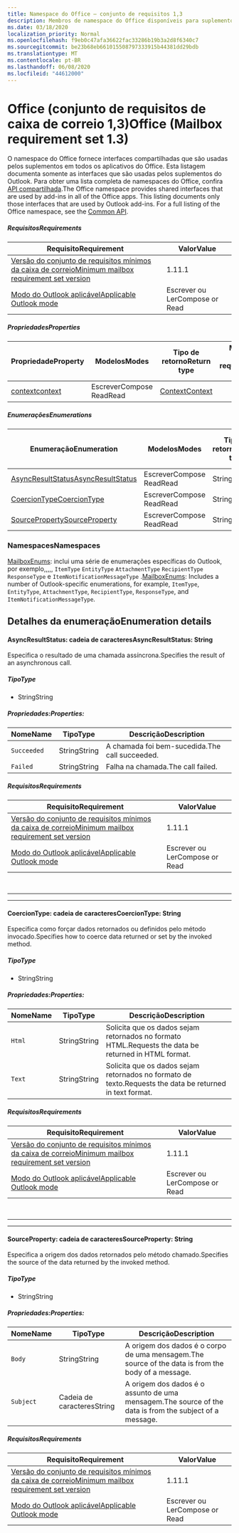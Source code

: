 ```yaml
---
title: Namespace do Office – conjunto de requisitos 1,3
description: Membros de namespace do Office disponíveis para suplementos do Outlook usando o conjunto de requisitos de API da caixa de correio 1,3.
ms.date: 03/18/2020
localization_priority: Normal
ms.openlocfilehash: f9eb0c47afa36622fac33286b19b3a2d8f6340c7
ms.sourcegitcommit: be23b68eb661015508797333915b44381dd29bdb
ms.translationtype: MT
ms.contentlocale: pt-BR
ms.lasthandoff: 06/08/2020
ms.locfileid: "44612000"
---
```

# <a name="office-mailbox-requirement-set-13"></a><span data-ttu-id="bf214-103">Office (conjunto de requisitos de caixa de correio 1,3)</span><span class="sxs-lookup"><span data-stu-id="bf214-103">Office (Mailbox requirement set 1.3)</span></span>

<span data-ttu-id="bf214-p101">O namespace do Office fornece interfaces compartilhadas que são usadas pelos suplementos em todos os aplicativos do Office. Esta listagem documenta somente as interfaces que são usadas pelos suplementos do Outlook. Para obter uma lista completa de namespaces do Office, confira [API compartilhada](/javascript/api/office).</span><span class="sxs-lookup"><span data-stu-id="bf214-p101">The Office namespace provides shared interfaces that are used by add-ins in all of the Office apps. This listing documents only those interfaces that are used by Outlook add-ins. For a full listing of the Office namespace, see the [Common API](/javascript/api/office).</span></span>

##### <a name="requirements"></a><span data-ttu-id="bf214-106">Requisitos</span><span class="sxs-lookup"><span data-stu-id="bf214-106">Requirements</span></span>

|<span data-ttu-id="bf214-107">Requisito</span><span class="sxs-lookup"><span data-stu-id="bf214-107">Requirement</span></span>| <span data-ttu-id="bf214-108">Valor</span><span class="sxs-lookup"><span data-stu-id="bf214-108">Value</span></span>|
|---|---|
|[<span data-ttu-id="bf214-109">Versão do conjunto de requisitos mínimos da caixa de correio</span><span class="sxs-lookup"><span data-stu-id="bf214-109">Minimum mailbox requirement set version</span></span>](../../requirement-sets/outlook-api-requirement-sets.md)| <span data-ttu-id="bf214-110">1.1</span><span class="sxs-lookup"><span data-stu-id="bf214-110">1.1</span></span>|
|[<span data-ttu-id="bf214-111">Modo do Outlook aplicável</span><span class="sxs-lookup"><span data-stu-id="bf214-111">Applicable Outlook mode</span></span>](../../../outlook/outlook-add-ins-overview.md#extension-points)| <span data-ttu-id="bf214-112">Escrever ou Ler</span><span class="sxs-lookup"><span data-stu-id="bf214-112">Compose or Read</span></span>|

##### <a name="properties"></a><span data-ttu-id="bf214-113">Propriedades</span><span class="sxs-lookup"><span data-stu-id="bf214-113">Properties</span></span>

| <span data-ttu-id="bf214-114">Propriedade</span><span class="sxs-lookup"><span data-stu-id="bf214-114">Property</span></span> | <span data-ttu-id="bf214-115">Modelos</span><span class="sxs-lookup"><span data-stu-id="bf214-115">Modes</span></span> | <span data-ttu-id="bf214-116">Tipo de retorno</span><span class="sxs-lookup"><span data-stu-id="bf214-116">Return type</span></span> | <span data-ttu-id="bf214-117">Mínimo</span><span class="sxs-lookup"><span data-stu-id="bf214-117">Minimum</span></span><br><span data-ttu-id="bf214-118">conjunto de requisitos</span><span class="sxs-lookup"><span data-stu-id="bf214-118">requirement set</span></span> |
|---|---|---|:---:|
| [<span data-ttu-id="bf214-119">context</span><span class="sxs-lookup"><span data-stu-id="bf214-119">context</span></span>](office.context.md) | <span data-ttu-id="bf214-120">Escrever</span><span class="sxs-lookup"><span data-stu-id="bf214-120">Compose</span></span><br><span data-ttu-id="bf214-121">Read</span><span class="sxs-lookup"><span data-stu-id="bf214-121">Read</span></span> | [<span data-ttu-id="bf214-122">Context</span><span class="sxs-lookup"><span data-stu-id="bf214-122">Context</span></span>](/javascript/api/office/office.context?view=outlook-js-1.3) | [<span data-ttu-id="bf214-123">1.1</span><span class="sxs-lookup"><span data-stu-id="bf214-123">1.1</span></span>](../requirement-set-1.1/outlook-requirement-set-1.1.md) |

##### <a name="enumerations"></a><span data-ttu-id="bf214-124">Enumerações</span><span class="sxs-lookup"><span data-stu-id="bf214-124">Enumerations</span></span>

| <span data-ttu-id="bf214-125">Enumeração</span><span class="sxs-lookup"><span data-stu-id="bf214-125">Enumeration</span></span> | <span data-ttu-id="bf214-126">Modelos</span><span class="sxs-lookup"><span data-stu-id="bf214-126">Modes</span></span> | <span data-ttu-id="bf214-127">Tipo de retorno</span><span class="sxs-lookup"><span data-stu-id="bf214-127">Return type</span></span> | <span data-ttu-id="bf214-128">Mínimo</span><span class="sxs-lookup"><span data-stu-id="bf214-128">Minimum</span></span><br><span data-ttu-id="bf214-129">conjunto de requisitos</span><span class="sxs-lookup"><span data-stu-id="bf214-129">requirement set</span></span> |
|---|---|---|:---:|
| [<span data-ttu-id="bf214-130">AsyncResultStatus</span><span class="sxs-lookup"><span data-stu-id="bf214-130">AsyncResultStatus</span></span>](#asyncresultstatus-string) | <span data-ttu-id="bf214-131">Escrever</span><span class="sxs-lookup"><span data-stu-id="bf214-131">Compose</span></span><br><span data-ttu-id="bf214-132">Read</span><span class="sxs-lookup"><span data-stu-id="bf214-132">Read</span></span> | <span data-ttu-id="bf214-133">String</span><span class="sxs-lookup"><span data-stu-id="bf214-133">String</span></span> | [<span data-ttu-id="bf214-134">1.1</span><span class="sxs-lookup"><span data-stu-id="bf214-134">1.1</span></span>](../requirement-set-1.1/outlook-requirement-set-1.1.md) |
| [<span data-ttu-id="bf214-135">CoercionType</span><span class="sxs-lookup"><span data-stu-id="bf214-135">CoercionType</span></span>](#coerciontype-string) | <span data-ttu-id="bf214-136">Escrever</span><span class="sxs-lookup"><span data-stu-id="bf214-136">Compose</span></span><br><span data-ttu-id="bf214-137">Read</span><span class="sxs-lookup"><span data-stu-id="bf214-137">Read</span></span> | <span data-ttu-id="bf214-138">String</span><span class="sxs-lookup"><span data-stu-id="bf214-138">String</span></span> | [<span data-ttu-id="bf214-139">1.1</span><span class="sxs-lookup"><span data-stu-id="bf214-139">1.1</span></span>](../requirement-set-1.1/outlook-requirement-set-1.1.md) |
| [<span data-ttu-id="bf214-140">SourceProperty</span><span class="sxs-lookup"><span data-stu-id="bf214-140">SourceProperty</span></span>](#sourceproperty-string) | <span data-ttu-id="bf214-141">Escrever</span><span class="sxs-lookup"><span data-stu-id="bf214-141">Compose</span></span><br><span data-ttu-id="bf214-142">Read</span><span class="sxs-lookup"><span data-stu-id="bf214-142">Read</span></span> | <span data-ttu-id="bf214-143">String</span><span class="sxs-lookup"><span data-stu-id="bf214-143">String</span></span> | [<span data-ttu-id="bf214-144">1.1</span><span class="sxs-lookup"><span data-stu-id="bf214-144">1.1</span></span>](../requirement-set-1.1/outlook-requirement-set-1.1.md) |

### <a name="namespaces"></a><span data-ttu-id="bf214-145">Namespaces</span><span class="sxs-lookup"><span data-stu-id="bf214-145">Namespaces</span></span>

<span data-ttu-id="bf214-146">[MailboxEnums](/javascript/api/outlook/office.mailboxenums.attachmentcontentformat?view=outlook-js-1.3): inclui uma série de enumerações específicas do Outlook, por exemplo,,,,, `ItemType` `EntityType` `AttachmentType` `RecipientType` `ResponseType` e `ItemNotificationMessageType` .</span><span class="sxs-lookup"><span data-stu-id="bf214-146">[MailboxEnums](/javascript/api/outlook/office.mailboxenums.attachmentcontentformat?view=outlook-js-1.3): Includes a number of Outlook-specific enumerations, for example, `ItemType`, `EntityType`, `AttachmentType`, `RecipientType`, `ResponseType`, and `ItemNotificationMessageType`.</span></span>

## <a name="enumeration-details"></a><span data-ttu-id="bf214-147">Detalhes da enumeração</span><span class="sxs-lookup"><span data-stu-id="bf214-147">Enumeration details</span></span>

#### <a name="asyncresultstatus-string"></a><span data-ttu-id="bf214-148">AsyncResultStatus: cadeia de caracteres</span><span class="sxs-lookup"><span data-stu-id="bf214-148">AsyncResultStatus: String</span></span>

<span data-ttu-id="bf214-149">Especifica o resultado de uma chamada assíncrona.</span><span class="sxs-lookup"><span data-stu-id="bf214-149">Specifies the result of an asynchronous call.</span></span>

##### <a name="type"></a><span data-ttu-id="bf214-150">Tipo</span><span class="sxs-lookup"><span data-stu-id="bf214-150">Type</span></span>

*   <span data-ttu-id="bf214-151">String</span><span class="sxs-lookup"><span data-stu-id="bf214-151">String</span></span>

##### <a name="properties"></a><span data-ttu-id="bf214-152">Propriedades:</span><span class="sxs-lookup"><span data-stu-id="bf214-152">Properties:</span></span>

|<span data-ttu-id="bf214-153">Nome</span><span class="sxs-lookup"><span data-stu-id="bf214-153">Name</span></span>| <span data-ttu-id="bf214-154">Tipo</span><span class="sxs-lookup"><span data-stu-id="bf214-154">Type</span></span>| <span data-ttu-id="bf214-155">Descrição</span><span class="sxs-lookup"><span data-stu-id="bf214-155">Description</span></span>|
|---|---|---|
|`Succeeded`| <span data-ttu-id="bf214-156">String</span><span class="sxs-lookup"><span data-stu-id="bf214-156">String</span></span>|<span data-ttu-id="bf214-157">A chamada foi bem-sucedida.</span><span class="sxs-lookup"><span data-stu-id="bf214-157">The call succeeded.</span></span>|
|`Failed`| <span data-ttu-id="bf214-158">String</span><span class="sxs-lookup"><span data-stu-id="bf214-158">String</span></span>|<span data-ttu-id="bf214-159">Falha na chamada.</span><span class="sxs-lookup"><span data-stu-id="bf214-159">The call failed.</span></span>|

##### <a name="requirements"></a><span data-ttu-id="bf214-160">Requisitos</span><span class="sxs-lookup"><span data-stu-id="bf214-160">Requirements</span></span>

|<span data-ttu-id="bf214-161">Requisito</span><span class="sxs-lookup"><span data-stu-id="bf214-161">Requirement</span></span>| <span data-ttu-id="bf214-162">Valor</span><span class="sxs-lookup"><span data-stu-id="bf214-162">Value</span></span>|
|---|---|
|[<span data-ttu-id="bf214-163">Versão do conjunto de requisitos mínimos da caixa de correio</span><span class="sxs-lookup"><span data-stu-id="bf214-163">Minimum mailbox requirement set version</span></span>](../../requirement-sets/outlook-api-requirement-sets.md)| <span data-ttu-id="bf214-164">1.1</span><span class="sxs-lookup"><span data-stu-id="bf214-164">1.1</span></span>|
|[<span data-ttu-id="bf214-165">Modo do Outlook aplicável</span><span class="sxs-lookup"><span data-stu-id="bf214-165">Applicable Outlook mode</span></span>](../../../outlook/outlook-add-ins-overview.md#extension-points)| <span data-ttu-id="bf214-166">Escrever ou Ler</span><span class="sxs-lookup"><span data-stu-id="bf214-166">Compose or Read</span></span>|

<br>

---
---

#### <a name="coerciontype-string"></a><span data-ttu-id="bf214-167">CoercionType: cadeia de caracteres</span><span class="sxs-lookup"><span data-stu-id="bf214-167">CoercionType: String</span></span>

<span data-ttu-id="bf214-168">Especifica como forçar dados retornados ou definidos pelo método invocado.</span><span class="sxs-lookup"><span data-stu-id="bf214-168">Specifies how to coerce data returned or set by the invoked method.</span></span>

##### <a name="type"></a><span data-ttu-id="bf214-169">Tipo</span><span class="sxs-lookup"><span data-stu-id="bf214-169">Type</span></span>

*   <span data-ttu-id="bf214-170">String</span><span class="sxs-lookup"><span data-stu-id="bf214-170">String</span></span>

##### <a name="properties"></a><span data-ttu-id="bf214-171">Propriedades:</span><span class="sxs-lookup"><span data-stu-id="bf214-171">Properties:</span></span>

|<span data-ttu-id="bf214-172">Nome</span><span class="sxs-lookup"><span data-stu-id="bf214-172">Name</span></span>| <span data-ttu-id="bf214-173">Tipo</span><span class="sxs-lookup"><span data-stu-id="bf214-173">Type</span></span>| <span data-ttu-id="bf214-174">Descrição</span><span class="sxs-lookup"><span data-stu-id="bf214-174">Description</span></span>|
|---|---|---|
|`Html`| <span data-ttu-id="bf214-175">String</span><span class="sxs-lookup"><span data-stu-id="bf214-175">String</span></span>|<span data-ttu-id="bf214-176">Solicita que os dados sejam retornados no formato HTML.</span><span class="sxs-lookup"><span data-stu-id="bf214-176">Requests the data be returned in HTML format.</span></span>|
|`Text`| <span data-ttu-id="bf214-177">String</span><span class="sxs-lookup"><span data-stu-id="bf214-177">String</span></span>|<span data-ttu-id="bf214-178">Solicita que os dados sejam retornados no formato de texto.</span><span class="sxs-lookup"><span data-stu-id="bf214-178">Requests the data be returned in text format.</span></span>|

##### <a name="requirements"></a><span data-ttu-id="bf214-179">Requisitos</span><span class="sxs-lookup"><span data-stu-id="bf214-179">Requirements</span></span>

|<span data-ttu-id="bf214-180">Requisito</span><span class="sxs-lookup"><span data-stu-id="bf214-180">Requirement</span></span>| <span data-ttu-id="bf214-181">Valor</span><span class="sxs-lookup"><span data-stu-id="bf214-181">Value</span></span>|
|---|---|
|[<span data-ttu-id="bf214-182">Versão do conjunto de requisitos mínimos da caixa de correio</span><span class="sxs-lookup"><span data-stu-id="bf214-182">Minimum mailbox requirement set version</span></span>](../../requirement-sets/outlook-api-requirement-sets.md)| <span data-ttu-id="bf214-183">1.1</span><span class="sxs-lookup"><span data-stu-id="bf214-183">1.1</span></span>|
|[<span data-ttu-id="bf214-184">Modo do Outlook aplicável</span><span class="sxs-lookup"><span data-stu-id="bf214-184">Applicable Outlook mode</span></span>](../../../outlook/outlook-add-ins-overview.md#extension-points)| <span data-ttu-id="bf214-185">Escrever ou Ler</span><span class="sxs-lookup"><span data-stu-id="bf214-185">Compose or Read</span></span>|

<br>

---
---

#### <a name="sourceproperty-string"></a><span data-ttu-id="bf214-186">SourceProperty: cadeia de caracteres</span><span class="sxs-lookup"><span data-stu-id="bf214-186">SourceProperty: String</span></span>

<span data-ttu-id="bf214-187">Especifica a origem dos dados retornados pelo método chamado.</span><span class="sxs-lookup"><span data-stu-id="bf214-187">Specifies the source of the data returned by the invoked method.</span></span>

##### <a name="type"></a><span data-ttu-id="bf214-188">Tipo</span><span class="sxs-lookup"><span data-stu-id="bf214-188">Type</span></span>

*   <span data-ttu-id="bf214-189">String</span><span class="sxs-lookup"><span data-stu-id="bf214-189">String</span></span>

##### <a name="properties"></a><span data-ttu-id="bf214-190">Propriedades:</span><span class="sxs-lookup"><span data-stu-id="bf214-190">Properties:</span></span>

|<span data-ttu-id="bf214-191">Nome</span><span class="sxs-lookup"><span data-stu-id="bf214-191">Name</span></span>| <span data-ttu-id="bf214-192">Tipo</span><span class="sxs-lookup"><span data-stu-id="bf214-192">Type</span></span>| <span data-ttu-id="bf214-193">Descrição</span><span class="sxs-lookup"><span data-stu-id="bf214-193">Description</span></span>|
|---|---|---|
|`Body`| <span data-ttu-id="bf214-194">String</span><span class="sxs-lookup"><span data-stu-id="bf214-194">String</span></span>|<span data-ttu-id="bf214-195">A origem dos dados é o corpo de uma mensagem.</span><span class="sxs-lookup"><span data-stu-id="bf214-195">The source of the data is from the body of a message.</span></span>|
|`Subject`| <span data-ttu-id="bf214-196">Cadeia de caracteres</span><span class="sxs-lookup"><span data-stu-id="bf214-196">String</span></span>|<span data-ttu-id="bf214-197">A origem dos dados é o assunto de uma mensagem.</span><span class="sxs-lookup"><span data-stu-id="bf214-197">The source of the data is from the subject of a message.</span></span>|

##### <a name="requirements"></a><span data-ttu-id="bf214-198">Requisitos</span><span class="sxs-lookup"><span data-stu-id="bf214-198">Requirements</span></span>

|<span data-ttu-id="bf214-199">Requisito</span><span class="sxs-lookup"><span data-stu-id="bf214-199">Requirement</span></span>| <span data-ttu-id="bf214-200">Valor</span><span class="sxs-lookup"><span data-stu-id="bf214-200">Value</span></span>|
|---|---|
|[<span data-ttu-id="bf214-201">Versão do conjunto de requisitos mínimos da caixa de correio</span><span class="sxs-lookup"><span data-stu-id="bf214-201">Minimum mailbox requirement set version</span></span>](../../requirement-sets/outlook-api-requirement-sets.md)| <span data-ttu-id="bf214-202">1.1</span><span class="sxs-lookup"><span data-stu-id="bf214-202">1.1</span></span>|
|[<span data-ttu-id="bf214-203">Modo do Outlook aplicável</span><span class="sxs-lookup"><span data-stu-id="bf214-203">Applicable Outlook mode</span></span>](../../../outlook/outlook-add-ins-overview.md#extension-points)| <span data-ttu-id="bf214-204">Escrever ou Ler</span><span class="sxs-lookup"><span data-stu-id="bf214-204">Compose or Read</span></span>|
